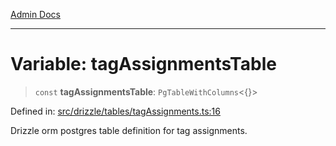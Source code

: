 [Admin Docs](/)

***

# Variable: tagAssignmentsTable

> `const` **tagAssignmentsTable**: `PgTableWithColumns`\<\{\}\>

Defined in: [src/drizzle/tables/tagAssignments.ts:16](https://github.com/syedali237/talawa-api/blob/aa4e819f67def774740606c7a534dc013cdfe393/src/drizzle/tables/tagAssignments.ts#L16)

Drizzle orm postgres table definition for tag assignments.
